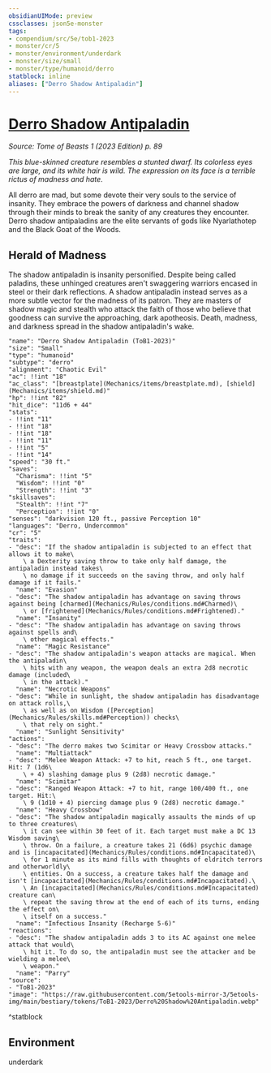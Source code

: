 ```yaml
---
obsidianUIMode: preview
cssclasses: json5e-monster
tags:
- compendium/src/5e/tob1-2023
- monster/cr/5
- monster/environment/underdark
- monster/size/small
- monster/type/humanoid/derro
statblock: inline
aliases: ["Derro Shadow Antipaladin"]
---
```

# [Derro Shadow Antipaladin](Mechanics\bestiary\humanoid/derro-shadow-antipaladin-tob1-2023.md)
*Source: Tome of Beasts 1 (2023 Edition) p. 89*  

*This blue-skinned creature resembles a stunted dwarf. Its colorless eyes are large, and its white hair is wild. The expression on its face is a terrible rictus of madness and hate*.

All derro are mad, but some devote their very souls to the service of insanity. They embrace the powers of darkness and channel shadow through their minds to break the sanity of any creatures they encounter. Derro shadow antipaladins are the elite servants of gods like Nyarlathotep and the Black Goat of the Woods.

## Herald of Madness

The shadow antipaladin is insanity personified. Despite being called paladins, these unhinged creatures aren't swaggering warriors encased in steel or their dark reflections. A shadow antipaladin instead serves as a more subtle vector for the madness of its patron. They are masters of shadow magic and stealth who attack the faith of those who believe that goodness can survive the approaching, dark apotheosis. Death, madness, and darkness spread in the shadow antipaladin's wake.

```statblock
"name": "Derro Shadow Antipaladin (ToB1-2023)"
"size": "Small"
"type": "humanoid"
"subtype": "derro"
"alignment": "Chaotic Evil"
"ac": !!int "18"
"ac_class": "[breastplate](Mechanics/items/breastplate.md), [shield](Mechanics/items/shield.md)"
"hp": !!int "82"
"hit_dice": "11d6 + 44"
"stats":
- !!int "11"
- !!int "18"
- !!int "18"
- !!int "11"
- !!int "5"
- !!int "14"
"speed": "30 ft."
"saves":
  "Charisma": !!int "5"
  "Wisdom": !!int "0"
  "Strength": !!int "3"
"skillsaves":
  "Stealth": !!int "7"
  "Perception": !!int "0"
"senses": "darkvision 120 ft., passive Perception 10"
"languages": "Derro, Undercommon"
"cr": "5"
"traits":
- "desc": "If the shadow antipaladin is subjected to an effect that allows it to make\
    \ a Dexterity saving throw to take only half damage, the antipaladin instead takes\
    \ no damage if it succeeds on the saving throw, and only half damage if it fails."
  "name": "Evasion"
- "desc": "The shadow antipaladin has advantage on saving throws against being [charmed](Mechanics/Rules/conditions.md#Charmed)\
    \ or [frightened](Mechanics/Rules/conditions.md#Frightened)."
  "name": "Insanity"
- "desc": "The shadow antipaladin has advantage on saving throws against spells and\
    \ other magical effects."
  "name": "Magic Resistance"
- "desc": "The shadow antipaladin's weapon attacks are magical. When the antipaladin\
    \ hits with any weapon, the weapon deals an extra 2d8 necrotic damage (included\
    \ in the attack)."
  "name": "Necrotic Weapons"
- "desc": "While in sunlight, the shadow antipaladin has disadvantage on attack rolls,\
    \ as well as on Wisdom ([Perception](Mechanics/Rules/skills.md#Perception)) checks\
    \ that rely on sight."
  "name": "Sunlight Sensitivity"
"actions":
- "desc": "The derro makes two Scimitar or Heavy Crossbow attacks."
  "name": "Multiattack"
- "desc": "Melee Weapon Attack: +7 to hit, reach 5 ft., one target. Hit: 7 (1d6\
    \ + 4) slashing damage plus 9 (2d8) necrotic damage."
  "name": "Scimitar"
- "desc": "Ranged Weapon Attack: +7 to hit, range 100/400 ft., one target. Hit:\
    \ 9 (1d10 + 4) piercing damage plus 9 (2d8) necrotic damage."
  "name": "Heavy Crossbow"
- "desc": "The shadow antipaladin magically assaults the minds of up to three creatures\
    \ it can see within 30 feet of it. Each target must make a DC 13 Wisdom saving\
    \ throw. On a failure, a creature takes 21 (6d6) psychic damage and is [incapacitated](Mechanics/Rules/conditions.md#Incapacitated)\
    \ for 1 minute as its mind fills with thoughts of eldritch terrors and otherworldly\
    \ entities. On a success, a creature takes half the damage and isn't [incapacitated](Mechanics/Rules/conditions.md#Incapacitated).\
    \ An [incapacitated](Mechanics/Rules/conditions.md#Incapacitated) creature can\
    \ repeat the saving throw at the end of each of its turns, ending the effect on\
    \ itself on a success."
  "name": "Infectious Insanity (Recharge 5-6)"
"reactions":
- "desc": "The shadow antipaladin adds 3 to its AC against one melee attack that would\
    \ hit it. To do so, the antipaladin must see the attacker and be wielding a melee\
    \ weapon."
  "name": "Parry"
"source":
- "ToB1-2023"
"image": "https://raw.githubusercontent.com/5etools-mirror-3/5etools-img/main/bestiary/tokens/ToB1-2023/Derro%20Shadow%20Antipaladin.webp"
```
^statblock

## Environment

underdark